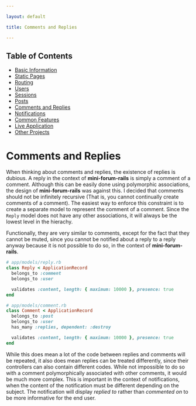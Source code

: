 ```yaml
---

layout: default

title: Comments and Replies

---
```


## Table of Contents
- [Basic Information](./)
- [Static Pages](./static-pages)
- [Routing](./routing)
- [Users](./users)
- [Sessions](./sessions)
- [Posts](./posts)
- [Comments and Replies](./comments-replies)
- [Notifications](./notifications)
- [Common Features](./common-features)
- [Live Application](./live)
- [Other Projects](https://schwarzer-vulpecula.github.io)

# Comments and Replies

When thinking about comments and replies, the existence of replies is dubious. A reply in the context of **mini-forum-rails** is simply a comment of a comment. Although this can be easily done using polymorphic associations, the design of **mini-forum-rails** was against this. I decided that comments should not be infinitely recursive (That is, you cannot continually create comments of a comment). The easiest way to enforce this constraint is to create a separate model to represent the comment of a comment. Since the `Reply` model does not have any other associations, it will always be the lowest level in the hierachy.

Functionally, they are very similar to comments, except for the fact that they cannot be muted, since you cannot be notified about a reply to a reply anyway because it is not possible to do so, in the context of **mini-forum-rails**.

```ruby
# app/models/reply.rb
class Reply < ApplicationRecord
  belongs_to :comment
  belongs_to :user

  validates :content, length: { maximum: 10000 }, presence: true
end
```

```ruby
# app/models/comment.rb
class Comment < ApplicationRecord
  belongs_to :post
  belongs_to :user
  has_many :replies, dependent: :destroy

  validates :content, length: { maximum: 10000 }, presence: true
end
```

While this does mean a lot of the code between replies and comments will be repeated, it also does mean replies can be treated differently, since their controllers can also contain different codes. While not impossible to do so with a comment polymorphically associated with other comments, it would be much more complex. This is important in the context of notifications, when the content of the notification must be different depending on the subject. The notification will display *replied to* rather than *commented on* to be more informative for the end user.
